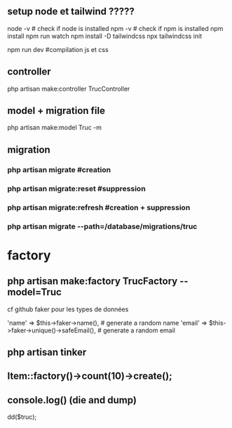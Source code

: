 ## setup node et tailwind ?????
node -v # check if node is installed
npm -v # check if npm is installed
npm install
npm run watch
npm install -D tailwindcss
npx tailwindcss init 

npm run dev #compilation js et css


## controller
php artisan make:controller TrucController


## model + migration file
php artisan make:model Truc -m


## migration 

### php artisan migrate #creation 
### php artisan migrate:reset #suppression
### php artisan migrate:refresh #creation + suppression
### php artisan migrate --path=/database/migrations/truc



# factory 
## php artisan make:factory TrucFactory --model=Truc
cf github faker pour les types de données

'name' => $this->faker->name(),  # generate a random name
'email' => $this->faker->unique()->safeEmail(), # generate a random email

## php artisan tinker
## Item::factory()->count(10)->create();


## console.log() (die and dump)
dd($truc);
